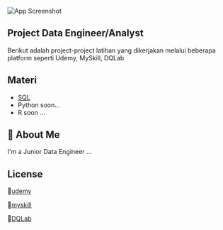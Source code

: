 ![App Screenshot](https://user-images.githubusercontent.com/118737997/205849089-5e886c94-0d99-4107-acb0-a87c956988a6.png)


## Project Data Engineer/Analyst

Berikut adalah project-project latihan yang dikerjakan melalui beberapa platform
seperti Udemy, MySkill, DQLab


## Materi

 - [SQL](https://github.com/azwarerizal/dqlab-project/tree/master/SQL)
 - Python soon...
 - R soon ...
## 🚀 About Me
I'm a Junior Data Engineer ...


## License

📃[udemy](https://www.udemy.com/certificate/UC-27e93998-4e3c-4697-9c0f-9a9db075e093/)

📃[myskill](https://drive.google.com/file/d/1Wqu3jmaCgdJkeWwoZQQJRhU9ToV7b0or/view)

📃[DQLab](https://academy.dqlab.id/Certificate_check_2/resultV2/DQLABSQLTSWUWCOK)
